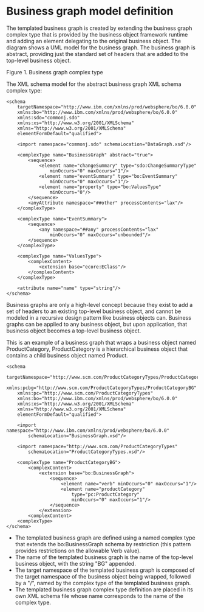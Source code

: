 <!-- image -->

# Business graph model definition

The templated business graph is created by extending the business graph
complex type that is provided by the business object framework runtime and adding an element
delegating to the original business object. The diagram shows a UML model for the business graph.
The business graph is abstract, providing just the standard set of headers that are added to the
top-level business object.

Figure 1. Business graph complex type

<!-- image -->

The XML schema model for the abstract business graph XML schema complex type:

```
<schema
	targetNamespace="http://www.ibm.com/xmlns/prod/websphere/bo/6.0.0"
	xmlns:bo="http://www.ibm.com/xmlns/prod/websphere/bo/6.0.0"
	xmlns:sdo="commonj.sdo"
	xmlns:xs="http://www.w3.org/2001/XMLSchema"
	xmlns="http://www.w3.org/2001/XMLSchema"
	elementFormDefault="qualified">

	<import namespace="commonj.sdo" schemaLocation="DataGraph.xsd"/>

	<complexType name="BusinessGraph" abstract="true">
		<sequence>
			<element name="changeSummary" type="sdo:ChangeSummaryType"
				minOccurs="0" maxOccurs="1"/>
			<element name="eventSummary" type="bo:EventSummary"
				minOccurs="0" maxOccurs="1"/>
			<element name="property" type="bo:ValuesType"
				minOccurs="0"/>
		</sequence>
		<anyAttribute namespace="##other" processContents="lax"/>
	</complexType>

	<complexType name="EventSummary">
		<sequence>
			<any namespace="##any" processContents="lax"
				minOccurs="0" maxOccurs="unbounded"/>
		</sequence>
	</complexType>

	<complexType name="ValuesType">
		<complexContent>
			<extension base="ecore:EClass"/>
		</complexContent>
	</complexType>

	<attribute name="name" type="string"/>
</schema>
```

Business graphs are only a high-level concept because they exist to add a set of headers to an
existing top-level business object, and cannot be modeled in a recursive design pattern like
business objects can. Business graphs can be applied to any business object, but upon application,
that business object becomes a top-level business object.

This is an example of a business graph that wraps a business object named ProductCategory,
ProductCategory is a hierarchical business object that contains a child business object named
Product.

```
<schema
	targetNamespace="http://www.scm.com/ProductCategoryTypes/ProductCategoryBG"
	xmlns:pcbg="http://www.scm.com/ProductCategoryTypes/ProductCategoryBG"
	xmlns:pc="http://www.scm.com/ProductCategoryTypes"
	xmlns:bo="http://www.ibm.com/xmlns/prod/websphere/bo/6.0.0"
	xmlns:xs="http://www.w3.org/2001/XMLSchema"
	xmlns="http://www.w3.org/2001/XMLSchema"
	elementFormDefault="qualified">

	<import namespace="http://www.ibm.com/xmlns/prod/websphere/bo/6.0.0"
		schemaLocation="BusinessGraph.xsd"/>

	<import namespace="http://www.scm.com/ProductCategoryTypes"
		schemaLocation="ProductCategoryTypes.xsd"/>

	<complexType name="ProductCategoryBG">
		<complexContent>
			<extension base="bo:BusinessGraph">
				<sequence>
					<element name="verb" minOccurs="0" maxOccurs="1"/>
					<element name="productCategory"
						type="pc:ProductCategory"
						minOccurs="0" maxOccurs="1"/>
				</sequence>
			</extension>
		<complexContent>
	<complexType>
</schema>
```

- The templated business graph are defined using a named complex type that extends the
bo:BusinessGraph schema by restriction (this pattern provides restrictions on the
allowable Verb value).
- The name of the templated business graph is the name of the top-level business object, with the
string "BG" appended.
- The target namespace of the templated business graph is composed of the target namespace of the
business object being wrapped, followed by a "/", named by the complex type of the templated
business graph.
- The templated business graph complex type definition are placed in its own XML schema file whose
name corresponds to the name of the complex type.